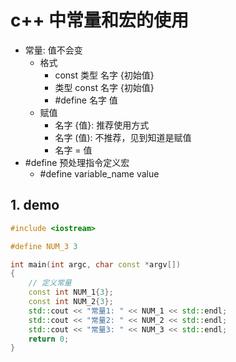 # c++ 中常量和宏的使用

- 常量: 值不会变
  - 格式
    - const 类型 名字 {初始值}
    - 类型 const 名字 {初始值}
    - #define 名字 值
  - 赋值
    - 名字 {值}: 推荐使用方式
    - 名字 (值): 不推荐，见到知道是赋值
    - 名字 = 值
- #define 预处理指令定义宏
  - #define variable_name value

## 1. demo

```cpp
#include <iostream>

#define NUM_3 3

int main(int argc, char const *argv[])
{
    // 定义常量
    const int NUM_1{3};
    const int NUM_2{3};
    std::cout << "常量1: " << NUM_1 << std::endl;
    std::cout << "常量2: " << NUM_2 << std::endl;
    std::cout << "常量3: " << NUM_3 << std::endl;
    return 0;
}

```